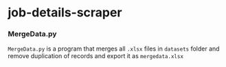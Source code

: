 # job-details-scraper
### MergeData.py
`MergeData.py` is a program that merges all `.xlsx` files in `datasets` folder and remove duplication of records and export it as `mergedata.xlsx`
